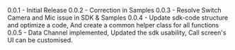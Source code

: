 0.0.1 - Initial Release
0.0.2 - Correction in Samples
0.0.3 - Resolve Switch Camera and Mic issue in SDK & Samples
0.0.4 - Update sdk-code structure and optimize a code, And create a common helper class for all functions
0.0.5 - Data Channel implemented, Updated the sdk usability, Call screen's UI can be customised.
